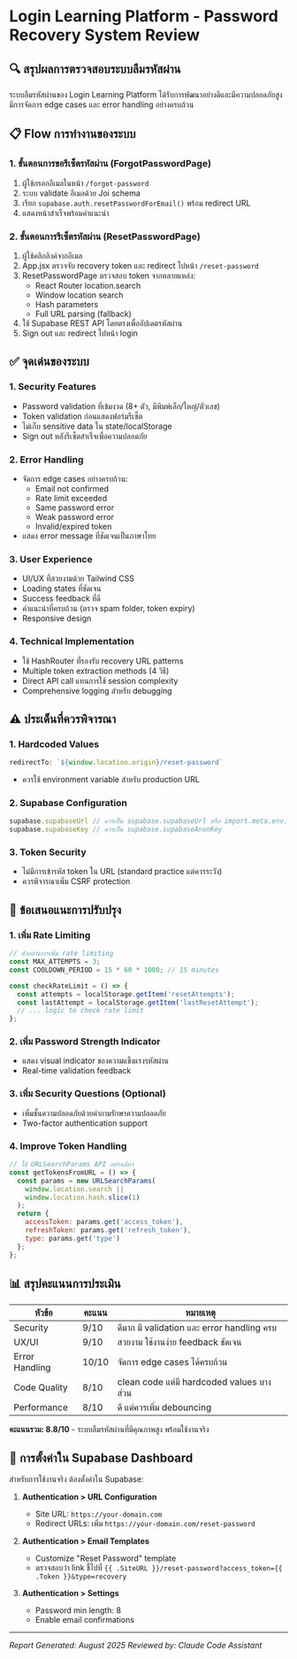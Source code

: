 # Login Learning Platform - Password Recovery System Review

## 🔍 สรุปผลการตรวจสอบระบบลืมรหัสผ่าน

ระบบลืมรหัสผ่านของ Login Learning Platform ได้รับการพัฒนาอย่างดีและมีความปลอดภัยสูง มีการจัดการ edge cases และ error handling อย่างครบถ้วน

## 📋 Flow การทำงานของระบบ

### 1. ขั้นตอนการขอรีเซ็ตรหัสผ่าน (ForgotPasswordPage)
1. ผู้ใช้กรอกอีเมลในหน้า `/forgot-password`
2. ระบบ validate อีเมลด้วย Joi schema
3. เรียก `supabase.auth.resetPasswordForEmail()` พร้อม redirect URL
4. แสดงหน้าสำเร็จพร้อมคำแนะนำ

### 2. ขั้นตอนการรีเซ็ตรหัสผ่าน (ResetPasswordPage)
1. ผู้ใช้คลิกลิงค์จากอีเมล
2. App.jsx ตรวจจับ recovery token และ redirect ไปหน้า `/reset-password`
3. ResetPasswordPage ตรวจสอบ token จากหลายแหล่ง:
   - React Router location.search
   - Window location search
   - Hash parameters
   - Full URL parsing (fallback)
4. ใช้ Supabase REST API โดยตรงเพื่ออัปเดตรหัสผ่าน
5. Sign out และ redirect ไปหน้า login

## ✅ จุดเด่นของระบบ

### 1. **Security Features**
- Password validation ที่เข้มงวด (8+ ตัว, มีพิมพ์เล็ก/ใหญ่/ตัวเลข)
- Token validation ก่อนแสดงฟอร์มรีเซ็ต
- ไม่เก็บ sensitive data ใน state/localStorage
- Sign out หลังรีเซ็ตสำเร็จเพื่อความปลอดภัย

### 2. **Error Handling**
- จัดการ edge cases อย่างครบถ้วน:
  - Email not confirmed
  - Rate limit exceeded
  - Same password error
  - Weak password error
  - Invalid/expired token
- แสดง error message ที่ชัดเจนเป็นภาษาไทย

### 3. **User Experience**
- UI/UX ที่สวยงามด้วย Tailwind CSS
- Loading states ที่ชัดเจน
- Success feedback ที่ดี
- คำแนะนำที่ครบถ้วน (ตรวจ spam folder, token expiry)
- Responsive design

### 4. **Technical Implementation**
- ใช้ HashRouter ที่รองรับ recovery URL patterns
- Multiple token extraction methods (4 วิธี)
- Direct API call แทนการใช้ session complexity
- Comprehensive logging สำหรับ debugging

## ⚠️ ประเด็นที่ควรพิจารณา

### 1. **Hardcoded Values**
```javascript
redirectTo: `${window.location.origin}/reset-password`
```
- ควรใช้ environment variable สำหรับ production URL

### 2. **Supabase Configuration**
```javascript
supabase.supabaseUrl // ควรเป็น supabase.supabaseUrl หรือ import.meta.env.VITE_SUPABASE_URL
supabase.supabaseKey // ควรเป็น supabase.supabaseAnonKey
```

### 3. **Token Security**
- ไม่มีการเข้ารหัส token ใน URL (standard practice แต่ควรระวัง)
- ควรพิจารณาเพิ่ม CSRF protection

## 🔧 ข้อเสนอแนะการปรับปรุง

### 1. **เพิ่ม Rate Limiting**
```javascript
// ตัวอย่างการเพิ่ม rate limiting
const MAX_ATTEMPTS = 3;
const COOLDOWN_PERIOD = 15 * 60 * 1000; // 15 minutes

const checkRateLimit = () => {
  const attempts = localStorage.getItem('resetAttempts');
  const lastAttempt = localStorage.getItem('lastResetAttempt');
  // ... logic to check rate limit
};
```

### 2. **เพิ่ม Password Strength Indicator**
- แสดง visual indicator ของความแข็งแรงรหัสผ่าน
- Real-time validation feedback

### 3. **เพิ่ม Security Questions (Optional)**
- เพิ่มชั้นความปลอดภัยด้วยคำถามรักษาความปลอดภัย
- Two-factor authentication support

### 4. **Improve Token Handling**
```javascript
// ใช้ URLSearchParams API อย่างเดียว
const getTokensFromURL = () => {
  const params = new URLSearchParams(
    window.location.search || 
    window.location.hash.slice(1)
  );
  return {
    accessToken: params.get('access_token'),
    refreshToken: params.get('refresh_token'),
    type: params.get('type')
  };
};
```

## 📊 สรุปคะแนนการประเมิน

| หัวข้อ | คะแนน | หมายเหตุ |
|--------|-------|----------|
| Security | 9/10 | ดีมาก มี validation และ error handling ครบ |
| UX/UI | 9/10 | สวยงาม ใช้งานง่าย feedback ชัดเจน |
| Error Handling | 10/10 | จัดการ edge cases ได้ครบถ้วน |
| Code Quality | 8/10 | clean code แต่มี hardcoded values บางส่วน |
| Performance | 8/10 | ดี แต่ควรเพิ่ม debouncing |

**คะแนนรวม: 8.8/10** - ระบบลืมรหัสผ่านที่มีคุณภาพสูง พร้อมใช้งานจริง

## 🚀 การตั้งค่าใน Supabase Dashboard

สำหรับการใช้งานจริง ต้องตั้งค่าใน Supabase:

1. **Authentication > URL Configuration**
   - Site URL: `https://your-domain.com`
   - Redirect URLs: เพิ่ม `https://your-domain.com/reset-password`

2. **Authentication > Email Templates**
   - Customize "Reset Password" template
   - ตรวจสอบว่า link ชี้ไปที่ `{{ .SiteURL }}/reset-password?access_token={{ .Token }}&type=recovery`

3. **Authentication > Settings**
   - Password min length: 8
   - Enable email confirmations

---

*Report Generated: August 2025*
*Reviewed by: Claude Code Assistant*